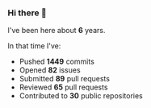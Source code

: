 ### Hi there 👋

I've been here about **6** years.

In that time I've:

- Pushed **1449** commits
- Opened **82** issues
- Submitted **89** pull requests
- Reviewed **65** pull requests
- Contributed to **30** public repositories

<!-- ![My scrobbles](https://lastfm-recently-played.vercel.app/api?user=dotdub) -->

